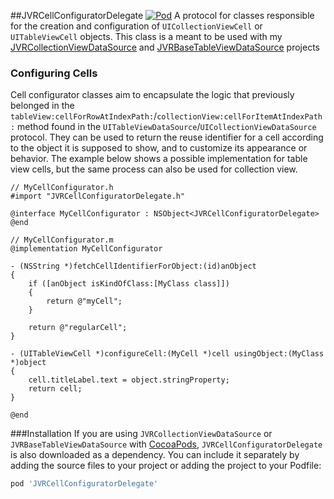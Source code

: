 ##JVRCellConfiguratorDelegate [![Pod](https://cocoapod-badges.herokuapp.com/v/JVRCellConfiguratorDelegate/badge.png)](http://cocoadocs.org/docsets/JVRCellConfiguratorDelegate/1.0.2/) 
A protocol for classes responsible for the creation and configuration of `UICollectionViewCell` or `UITableViewCell` objects. This class is a meant to be used with my [JVRCollectionViewDataSource](https://github.com/jozsef-vesza/JVRCollectionViewDataSource) and [JVRBaseTableViewDataSource](https://github.com/jozsef-vesza/JVRBaseTableViewDataSource) projects
### Configuring Cells
Cell configurator classes aim to encapsulate the logic that previously belonged in the `tableView:cellForRowAtIndexPath:`/`collectionView:cellForItemAtIndexPath:` method found in the `UITableViewDataSource`/`UICollectionViewDataSource` protocol. They can be used to return the reuse identifier for a cell according to the object it is supposed to show, and to customize its appearance or behavior. The example below shows a possible implementation for table view cells, but the same process can also be used for collection view.
```objc
// MyCellConfigurator.h
#import "JVRCellConfiguratorDelegate.h"

@interface MyCellConfigurator : NSObject<JVRCellConfiguratorDelegate>
@end

// MyCellConfigurator.m
@implementation MyCellConfigurator

- (NSString *)fetchCellIdentifierForObject:(id)anObject
{
    if ([anObject isKindOfClass:[MyClass class]])
    {
        return @"myCell";
    }

    return @"regularCell";
}

- (UITableViewCell *)configureCell:(MyCell *)cell usingObject:(MyClass *)object
{
    cell.titleLabel.text = object.stringProperty;
    return cell;
}

@end
```
###Installation
If you are using `JVRCollectionViewDataSource` or `JVRBaseTableViewDataSource` with [CocoaPods](http://cocoapods.org/), `JVRCellConfiguratorDelegate` is also downloaded as a dependency. You can include it separately by adding the source files to your project or adding the project to your Podfile:
```Ruby
pod 'JVRCellConfiguratorDelegate'
```
